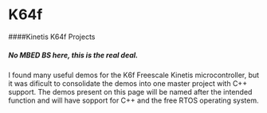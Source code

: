 # K64f
####Kinetis K64f Projects

##### _No MBED BS here, this is the real deal._ 

I found many useful demos for the K6f Freescale Kinetis microcontroller, but it was dificult to consolidate the demos into one master project with C++ support. The demos present on this page will be named after the intended function and will have sopport for C++ and the free RTOS operating system. 
